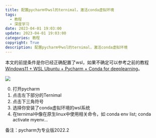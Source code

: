 ```yaml
---
title: 配置pycharm中wsl的ternimal，激活conda虚拟环境
tags:
  - 教程
  - 深度学习
date: 2023-04-01 19:03:00
update: 2023-04-01 19:03:00
categories: 教程
copyright: True
description: 配置pycharm中wsl的ternimal，激活conda虚拟环境
---
```


本文的前提条件是你已经正确配置了wsl，如果不确定可以参考之前的教程[Windows11 + WSL Ubuntu + Pycharm + Conda for deeplearning](https://www.gongsunqi.xyz/posts/3c995b2a/)。

![](https://s2.loli.net/2023/04/01/O4AFiJQmlwjCRfU.png)

0. 打开pycharm
1. 点击左下部分的Ternimal
2. 点击下三角符号
3. 选择你安装了conda虚拟环境的wsl系统
4. 在ternimal中像在原生linux中使用相关命令，如 conda env list; conda activate myenv...

备注：pycharm为专业版2022.2